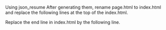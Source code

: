 Using json_resume
After generating them, rename page.html to index.html and replace the following lines at the top of the index.html.

<link rel="stylesheet" type="text/css" href="/images/resume/bootstrap.min.css" />
<link rel="stylesheet" type="text/css" href="/images/resume/screen.css" />
<link rel="stylesheet" type="text/css" href="/images/resume/mobile.css" />
<link rel="icon" type="image/png" href="/images/favicon.png" />

Replace the end line in index.html by the following line.

<script src="/js/grunticon.js"></script>
